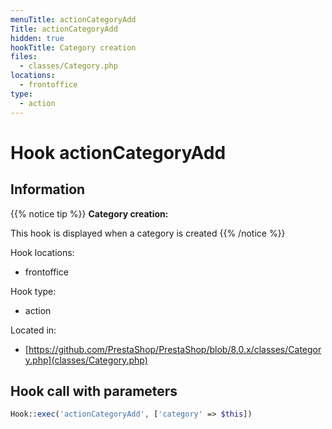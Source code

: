 ```yaml
---
menuTitle: actionCategoryAdd
Title: actionCategoryAdd
hidden: true
hookTitle: Category creation
files:
  - classes/Category.php
locations:
  - frontoffice
type:
  - action
---
```


# Hook actionCategoryAdd

## Information

{{% notice tip %}}
**Category creation:** 

This hook is displayed when a category is created
{{% /notice %}}

Hook locations: 
  - frontoffice

Hook type: 
  - action

Located in: 
  - [https://github.com/PrestaShop/PrestaShop/blob/8.0.x/classes/Category.php](classes/Category.php)

## Hook call with parameters

```php
Hook::exec('actionCategoryAdd', ['category' => $this])
```